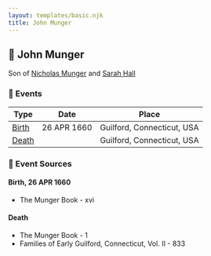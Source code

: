 ```yaml
---
layout: templates/basic.njk
title: John Munger
---
```

## 🔵 John Munger

Son of [Nicholas Munger](/people/4/40603656) and [Sarah Hall](/people/4/42804920)

### 📆 Events

Type | Date | Place
------ | ------ | ------
[Birth](#event-3e255516-2c08-433c-a40b-65b2bbb141bd) | 26 APR 1660 | Guilford, Connecticut, USA
[Death](#event-630395c7-d6a9-4ad3-bfa0-5fa8392967dd) |  | Guilford, Connecticut, USA

### 📰 Event Sources

#### <a id="event-3e255516-2c08-433c-a40b-65b2bbb141bd"></a> Birth, 26 APR 1660
* The Munger Book  - xvi

#### <a id="event-630395c7-d6a9-4ad3-bfa0-5fa8392967dd"></a> Death
* The Munger Book  - 1
* Families of Early Guilford, Connecticut, Vol. II  - 833